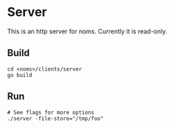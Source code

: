 # Server

This is an http server for noms. Currently it is read-only.

## Build

```
cd <noms>/clients/server
go build
```

## Run
```
# See flags for more options
./server -file-store="/tmp/foo"
```
